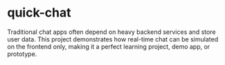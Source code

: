 # quick-chat
Traditional chat apps often depend on heavy backend services and store user data. This project demonstrates how real-time chat can be simulated on the frontend only, making it a perfect learning project, demo app, or prototype.
